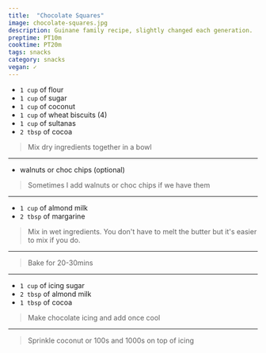 ```yaml
---
title:  "Chocolate Squares"
image: chocolate-squares.jpg
description: Guinane family recipe, slightly changed each generation.
preptime: PT10m
cooktime: PT20m
tags: snacks
category: snacks
vegan: ✓
---
```


* `1 cup` of flour
* `1 cup` of sugar
* `1 cup` of coconut
* `1 cup` of wheat biscuits (4)
* `1 cup` of sultanas
* `2 tbsp` of cocoa

> Mix dry ingredients together in a bowl

---

* walnuts or choc chips (optional)

> Sometimes I add walnuts or choc chips if we have them

---

* `1 cup` of almond milk
* `2 tbsp` of margarine

> Mix in wet ingredients. You don't have to melt the butter but it's easier to mix if you do.

---

> Bake for 20-30mins

---

* `1 cup` of icing sugar
* `2 tbsp` of almond milk
* `1 tbsp` of cocoa

> Make chocolate icing and add once cool

---

> Sprinkle coconut or 100s and 1000s on top of icing

